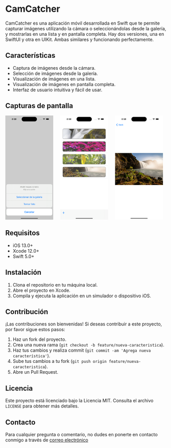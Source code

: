 # CamCatcher

CamCatcher es una aplicación móvil desarrollada en Swift que te permite capturar imágenes utilizando la cámara o seleccionándolas desde la galería, y mostrarlas en una lista y en pantalla completa. Hay dos versiones, una en SwiftUI y otra en UIKit. Ambas similares y funcionando perfectamente.

## Características

- Captura de imágenes desde la cámara.
- Selección de imágenes desde la galería.
- Visualización de imágenes en una lista.
- Visualización de imágenes en pantalla completa.
- Interfaz de usuario intuitiva y fácil de usar.

## Capturas de pantalla

<div style="display: flex; justify-content: space-between;">
<img src="screenshots/screenshot1.png" width="150"style="margin-right: 10px;">
<img src="screenshots/screenshot2.png" width="150"style="margin-right: 10px;">
<img src="screenshots/screenshot3.png" width="150"style="margin-right: 10px;">
</div>

## Requisitos

- iOS 13.0+
- Xcode 12.0+
- Swift 5.0+

## Instalación

1. Clona el repositorio en tu máquina local.
2. Abre el proyecto en Xcode.
3. Compila y ejecuta la aplicación en un simulador o dispositivo iOS.

## Contribución

¡Las contribuciones son bienvenidas! Si deseas contribuir a este proyecto, por favor sigue estos pasos:

1. Haz un fork del proyecto.
2. Crea una nueva rama (`git checkout -b feature/nueva-caracteristica`).
3. Haz tus cambios y realiza commit (`git commit -am 'Agrega nueva característica'`).
4. Sube tus cambios a tu fork (`git push origin feature/nueva-caracteristica`).
5. Abre un Pull Request.

## Licencia

Este proyecto está licenciado bajo la Licencia MIT. Consulta el archivo `LICENSE` para obtener más detalles.

## Contacto

Para cualquier pregunta o comentario, no dudes en ponerte en contacto conmigo a través de [correo electrónico](mailto:leinadhunter10@hotmail.com)

